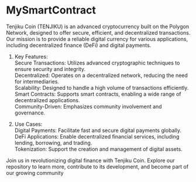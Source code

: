 # MySmartContract
Tenjiku Coin (TENJIKU) is an advanced cryptocurrency built on the Polygon Network, designed to offer secure, efficient, and decentralized transactions. Our mission is to provide a reliable digital currency for various applications, including decentralized finance (DeFi) and digital payments.   

1. Key Features:    
Secure Transactions: Utilizes advanced cryptographic techniques to ensure security and integrity.  
Decentralized: Operates on a decentralized network, reducing the need for intermediaries.  
Scalability: Designed to handle a high volume of transactions efficiently.  
Smart Contracts: Supports smart contracts, enabling a wide range of decentralized applications.  
Community-Driven: Emphasizes community involvement and governance.   

2. Use Cases:    
Digital Payments: Facilitate fast and secure digital payments globally.  
DeFi Applications: Enable decentralized financial services, including lending, borrowing, and trading.  
Tokenization: Support the creation and management of digital assets.   

Join us in revolutionizing digital finance with Tenjiku Coin. Explore our repository to learn more, contribute to its development, and become part of our growing community
